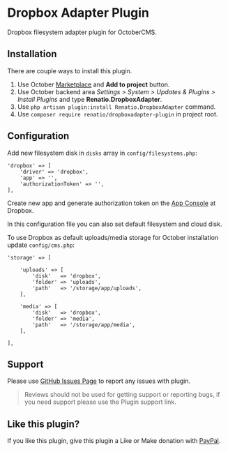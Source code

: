 # Dropbox Adapter Plugin

Dropbox filesystem adapter plugin for OctoberCMS.

## Installation

There are couple ways to install this plugin.

1. Use October [Marketplace](http://octobercms.com/help/site/marketplace) and __Add to project__ button.
2. Use October backend area *Settings > System > Updates & Plugins > Install Plugins* and type __Renatio.DropboxAdapter__.
3. Use `php artisan plugin:install Renatio.DropboxAdapter` command.
4. Use `composer require renatio/dropboxadapter-plugin` in project root.

## Configuration

Add new filesystem disk in `disks` array in `config/filesystems.php`:

```
'dropbox' => [
    'driver' => 'dropbox',
    'app' => '',
    'authorizationToken' => '',
],
```

Create new app and generate authorization token on the [App Console](https://www.dropbox.com/developers/apps) at Dropbox.

In this configuration file you can also set default filesystem and cloud disk.

To use Dropbox as default uploads/media storage for October installation update `config/cms.php`:

```
'storage' => [

    'uploads' => [
        'disk'   => 'dropbox',
        'folder' => 'uploads',
        'path'   => '/storage/app/uploads',
    ],

    'media' => [
        'disk'   => 'dropbox',
        'folder' => 'media',
        'path'   => '/storage/app/media',
    ],

],
```

## Support

Please use [GitHub Issues Page](https://github.com/mplodowski/dropboxadapter-plugin/issues) to report any issues with plugin.

> Reviews should not be used for getting support or reporting bugs, if you need support please use the Plugin support link.

## Like this plugin?

If you like this plugin, give this plugin a Like or Make donation with [PayPal](https://www.paypal.me/mplodowski).